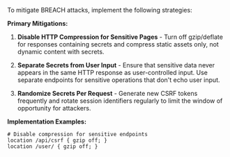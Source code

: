 To mitigate BREACH attacks, implement the following strategies:

**Primary Mitigations:**

1. **Disable HTTP Compression for Sensitive Pages** - Turn off gzip/deflate for responses containing secrets and compress static assets only, not dynamic content with secrets.

2. **Separate Secrets from User Input** - Ensure that sensitive data never appears in the same HTTP response as user-controlled input. Use separate endpoints for sensitive operations that don't echo user input.

3. **Randomize Secrets Per Request** - Generate new CSRF tokens frequently and rotate session identifiers regularly to limit the window of opportunity for attackers.

**Implementation Examples:**

```nginx
# Disable compression for sensitive endpoints
location /api/csrf { gzip off; }
location /user/ { gzip off; }